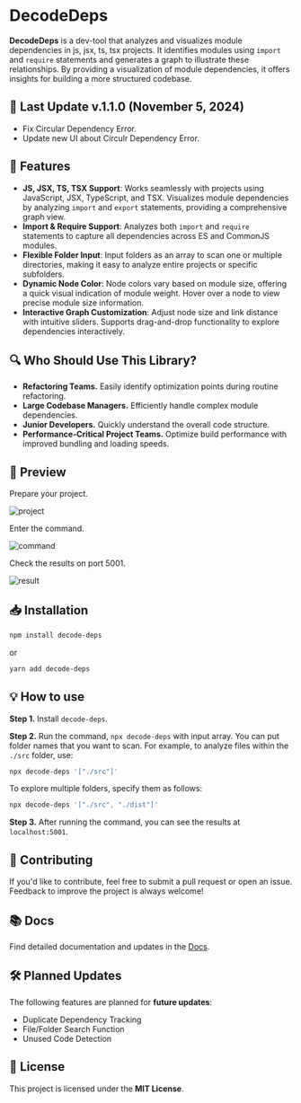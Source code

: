 # DecodeDeps

**DecodeDeps** is a dev-tool that analyzes and visualizes module dependencies in js, jsx, ts, tsx projects. It identifies modules using `import` and `require` statements and generates a graph to illustrate these relationships. By providing a visualization of module dependencies, it offers insights for building a more structured codebase.

## 🚀 Last Update v.1.1.0 (November 5, 2024)
- Fix Circular Dependency Error.
- Update new UI about Circulr Dependency Error.

## 🌟 Features

- **JS, JSX, TS, TSX Support**: Works seamlessly with projects using JavaScript, JSX, TypeScript, and TSX. Visualizes module dependencies by analyzing `import` and `export` statements, providing a comprehensive graph view.
- **Import & Require Support**: Analyzes both `import` and `require` statements to capture all dependencies across ES and CommonJS modules.
- **Flexible Folder Input**: Input folders as an array to scan one or multiple directories, making it easy to analyze entire projects or specific subfolders.
- **Dynamic Node Color**: Node colors vary based on module size, offering a quick visual indication of module weight. Hover over a node to view precise module size information.
- **Interactive Graph Customization**: Adjust node size and link distance with intuitive sliders. Supports drag-and-drop functionality to explore dependencies interactively.


## 🔍 Who Should Use This Library?

- **Refactoring Teams.** Easily identify optimization points during routine refactoring.
- **Large Codebase Managers.** Efficiently handle complex module dependencies.
- **Junior Developers.** Quickly understand the overall code structure.
- **Performance-Critical Project Teams.** Optimize build performance with improved bundling and loading speeds.

## 👀 Preview

Prepare your project.

![project](https://img1.daumcdn.net/thumb/R1280x0/?scode=mtistory2&fname=https%3A%2F%2Fblog.kakaocdn.net%2Fdn%2FMLYe5%2FbtsKwt4gA1g%2F3W1k70jiJzRERGuBrLDik0%2Fimg.png "project")

Enter the command.

![command](https://blog.kakaocdn.net/dn/kOvD5/btsKw0tGTDb/wMqKSgaUXKEWht5YlCNkLK/img.gif "command")

Check the results on port 5001.

![result](https://blog.kakaocdn.net/dn/ciGNzZ/btsKvgZc0Fi/PO2mGfz1BfO0Rbcifakx41/img.gif "result")

## 📥 Installation

```bash
npm install decode-deps
```

or

```bash
yarn add decode-deps
```

## 💡 How to use

**Step 1.** Install `decode-deps`.

**Step 2.** Run the command, `npx decode-deps` with input array. You can put folder names that you want to scan. For example, to analyze files within the `./src` folder, use:

```bash
npx decode-deps '["./src"]'
```

To explore multiple folders, specify them as follows:

```bash
npx decode-deps '["./src", "./dist"]'
```

**Step 3.** After running the command, you can see the results at `localhost:5001`.

## 💬 Contributing

If you'd like to contribute, feel free to submit a pull request or open an issue. Feedback to improve the project is always welcome!

## 📚 Docs

Find detailed documentation and updates in the [Docs](https://decode-deps.vercel.app/).

## 🛠 Planned Updates
The following features are planned for **future updates**:
- Duplicate Dependency Tracking
- File/Folder Search Function
- Unused Code Detection

## 📝 License

This project is licensed under the **MIT License**.
